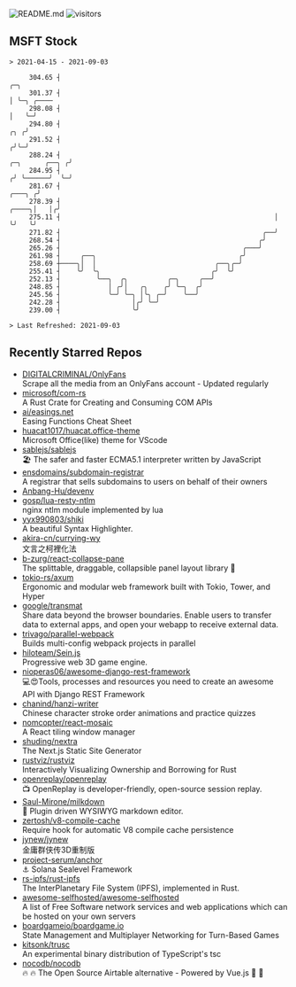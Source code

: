 ![README.md](https://github.com/Gerhut/Gerhut/workflows/README.md/badge.svg)
![visitors](https://visitors.vercel.app/Gerhut/Gerhut?token=8cf69d1f6813d272ef062726b6070c9be4ff72038cfe5a7ded7384a8da65d866)

## MSFT Stock

```
> 2021-04-15 - 2021-09-03

     304.65 ┤                                                                                        ╭─╮         
     301.37 ┤                                                                                        │ ╰─╮ ╭──── 
     298.08 ┤                                                                                        │   ╰─╯     
     294.80 ┤                                                                                    ╭╮ ╭╯           
     291.52 ┤                                                                                   ╭╯╰─╯            
     288.24 ┤                                                                    ╭─╮      ╭──╮ ╭╯                
     284.95 ┤                                                                   ╭╯ ╰──────╯  ╰─╯                 
     281.67 ┤                                                            ╭───╮ ╭╯                                
     278.39 ┤                                                      ╭────╮│   │╭╯                                 
     275.11 ┤                                                      │    ╰╯   ╰╯                                  
     271.82 ┤                                                   ╭──╯                                             
     268.54 ┤                                                  ╭╯                                                
     265.26 ┤                                              ╭───╯                                                 
     261.98 ┤     ╭──╮                                    ╭╯                                                     
     258.69 ┼────╮│  │                              ╭──╮╭─╯                                                      
     255.41 ┤    ╰╯  ╰╮                            ╭╯  ╰╯                                                        
     252.13 ┤         ╰──╮  ╭╮          ╭─╮     ╭──╯                                                             
     248.85 ┤            │ ╭╯│   ╭╮    ╭╯ ╰─╮  ╭╯                                                                
     245.56 ┤            ╰─╯ ╰─╮ │╰╮ ╭─╯    ╰──╯                                                                 
     242.28 ┤                  │╭╯ ╰─╯                                                                           
     239.00 ┤                  ╰╯                                                                                

> Last Refreshed: 2021-09-03
```

## Recently Starred Repos

- [DIGITALCRIMINAL/OnlyFans](https://github.com/DIGITALCRIMINAL/OnlyFans)  
  Scrape all the media from an OnlyFans account - Updated regularly
- [microsoft/com-rs](https://github.com/microsoft/com-rs)  
  A Rust Crate for Creating and Consuming COM APIs
- [ai/easings.net](https://github.com/ai/easings.net)  
  Easing Functions Cheat Sheet
- [huacat1017/huacat.office-theme](https://github.com/huacat1017/huacat.office-theme)  
  Microsoft Office(like) theme for VScode
- [sablejs/sablejs](https://github.com/sablejs/sablejs)  
  🏖️ The safer and faster ECMA5.1 interpreter written by JavaScript
- [ensdomains/subdomain-registrar](https://github.com/ensdomains/subdomain-registrar)  
  A registrar that sells subdomains to users on behalf of their owners
- [Anbang-Hu/devenv](https://github.com/Anbang-Hu/devenv)  
- [gosp/lua-resty-ntlm](https://github.com/gosp/lua-resty-ntlm)  
  nginx ntlm module implemented by lua
- [yyx990803/shiki](https://github.com/yyx990803/shiki)  
  A beautiful Syntax Highlighter.
- [akira-cn/currying-wy](https://github.com/akira-cn/currying-wy)  
  文言之柯裡化法
- [b-zurg/react-collapse-pane](https://github.com/b-zurg/react-collapse-pane)  
  The splittable, draggable, collapsible panel layout library 🎉
- [tokio-rs/axum](https://github.com/tokio-rs/axum)  
  Ergonomic and modular web framework built with Tokio, Tower, and Hyper
- [google/transmat](https://github.com/google/transmat)  
  Share data beyond the browser boundaries. Enable users to transfer data to external apps, and open your webapp to receive external data.
- [trivago/parallel-webpack](https://github.com/trivago/parallel-webpack)  
  Builds multi-config webpack projects in parallel
- [hiloteam/Sein.js](https://github.com/hiloteam/Sein.js)  
  Progressive web 3D game engine.
- [nioperas06/awesome-django-rest-framework](https://github.com/nioperas06/awesome-django-rest-framework)  
   💻😍Tools, processes and resources you need to create an awesome API with Django REST Framework
- [chanind/hanzi-writer](https://github.com/chanind/hanzi-writer)  
  Chinese character stroke order animations and practice quizzes
- [nomcopter/react-mosaic](https://github.com/nomcopter/react-mosaic)  
  A React tiling window manager
- [shuding/nextra](https://github.com/shuding/nextra)  
  The Next.js Static Site Generator
- [rustviz/rustviz](https://github.com/rustviz/rustviz)  
  Interactively Visualizing Ownership and Borrowing for Rust
- [openreplay/openreplay](https://github.com/openreplay/openreplay)  
  :tv: OpenReplay is developer-friendly, open-source session replay.
- [Saul-Mirone/milkdown](https://github.com/Saul-Mirone/milkdown)  
  🍼 Plugin driven WYSIWYG  markdown editor.
- [zertosh/v8-compile-cache](https://github.com/zertosh/v8-compile-cache)  
  Require hook for automatic V8 compile cache persistence
- [jynew/jynew](https://github.com/jynew/jynew)  
  金庸群侠传3D重制版
- [project-serum/anchor](https://github.com/project-serum/anchor)  
  ⚓ Solana Sealevel Framework
- [rs-ipfs/rust-ipfs](https://github.com/rs-ipfs/rust-ipfs)  
  The InterPlanetary File System (IPFS), implemented in Rust.
- [awesome-selfhosted/awesome-selfhosted](https://github.com/awesome-selfhosted/awesome-selfhosted)  
  A list of Free Software network services and web applications which can be hosted on your own servers
- [boardgameio/boardgame.io](https://github.com/boardgameio/boardgame.io)  
  State Management and Multiplayer Networking for Turn-Based Games
- [kitsonk/trusc](https://github.com/kitsonk/trusc)  
  An experimental binary distribution of TypeScript's tsc
- [nocodb/nocodb](https://github.com/nocodb/nocodb)  
  🔥 🔥  The Open Source Airtable alternative  - Powered by Vue.js 🚀 🚀  
